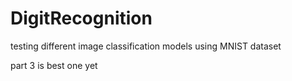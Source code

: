 # DigitRecognition
testing different image classification models using MNIST dataset

part 3 is best one yet
